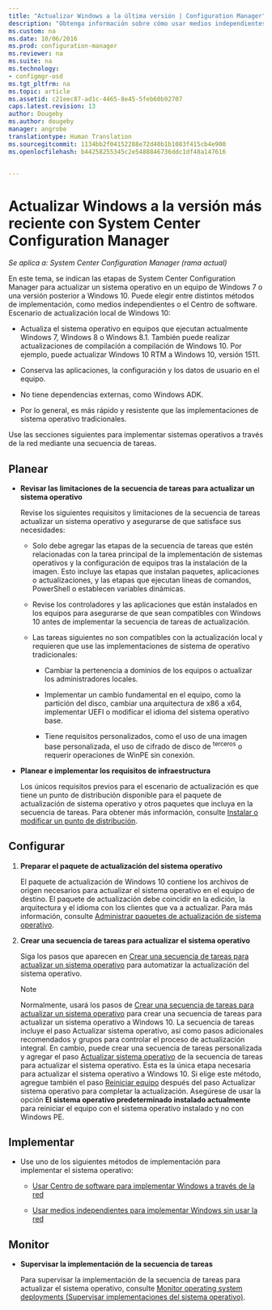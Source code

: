 ```yaml
---
title: "Actualizar Windows a la última versión | Configuration Manager"
description: "Obtenga información sobre cómo usar medios independientes o el Centro de software de Configuration Manager para actualizar un sistema operativo de Windows 7 o una versión posterior a Windows 10."
ms.custom: na
ms.date: 10/06/2016
ms.prod: configuration-manager
ms.reviewer: na
ms.suite: na
ms.technology:
- configmgr-osd
ms.tgt_pltfrm: na
ms.topic: article
ms.assetid: c21eec87-ad1c-4465-8e45-5feb60b92707
caps.latest.revision: 13
author: Dougeby
ms.author: dougeby
manager: angrobe
translationtype: Human Translation
ms.sourcegitcommit: 1134bb2f04152288e72d40b1b1083f415cb4e900
ms.openlocfilehash: b44258255345c2e5488846736ddc1df48a147616


---
```

# <a name="upgrade-windows-to-the-latest-version-with-system-center-configuration-manager"></a>Actualizar Windows a la versión más reciente con System Center Configuration Manager

*Se aplica a: System Center Configuration Manager (rama actual)*

En este tema, se indican las etapas de System Center Configuration Manager para actualizar un sistema operativo en un equipo de Windows 7 o una versión posterior a Windows 10. Puede elegir entre distintos métodos de implementación, como medios independientes o el Centro de software. Escenario de actualización local de Windows 10:  

-   Actualiza el sistema operativo en equipos que ejecutan actualmente Windows 7, Windows 8 o Windows 8.1. También puede realizar actualizaciones de compilación a compilación de Windows 10. Por ejemplo, puede actualizar Windows 10 RTM a Windows 10, versión 1511.  

-   Conserva las aplicaciones, la configuración y los datos de usuario en el equipo.  

-   No tiene dependencias externas, como Windows ADK.  

-   Por lo general, es más rápido y resistente que las implementaciones de sistema operativo tradicionales.  

 Use las secciones siguientes para implementar sistemas operativos a través de la red mediante una secuencia de tareas.  

##  <a name="a-namebkmkplana-plan"></a><a name="BKMK_Plan"></a> Planear  

-   **Revisar las limitaciones de la secuencia de tareas para actualizar un sistema operativo**  

     Revise los siguientes requisitos y limitaciones de la secuencia de tareas actualizar un sistema operativo y asegurarse de que satisface sus necesidades:  

    -   Solo debe agregar las etapas de la secuencia de tareas que estén relacionadas con la tarea principal de la implementación de sistemas operativos y la configuración de equipos tras la instalación de la imagen. Esto incluye las etapas que instalan paquetes, aplicaciones o actualizaciones, y las etapas que ejecutan líneas de comandos, PowerShell o establecen variables dinámicas.  

    -   Revise los controladores y las aplicaciones que están instalados en los equipos para asegurarse de que sean compatibles con Windows 10 antes de implementar la secuencia de tareas de actualización.  

    -   Las tareas siguientes no son compatibles con la actualización local y requieren que use las implementaciones de sistema de operativo tradicionales:  

        -   Cambiar la pertenencia a dominios de los equipos o actualizar los administradores locales.  

        -   Implementar un cambio fundamental en el equipo, como la partición del disco, cambiar una arquitectura de x86 a x64, implementar UEFI o modificar el idioma del sistema operativo base.  

        -   Tiene requisitos personalizados, como el uso de una imagen base personalizada, el uso de cifrado de disco de <sup>terceros</sup> o requerir operaciones de WinPE sin conexión.  

-   **Planear e implementar los requisitos de infraestructura**  

     Los únicos requisitos previos para el escenario de actualización es que tiene un punto de distribución disponible para el paquete de actualización de sistema operativo y otros paquetes que incluya en la secuencia de tareas. Para obtener más información, consulte [Instalar o modificar un punto de distribución](../../core/servers/deploy/configure/install-and-configure-distribution-points.md).

##  <a name="a-namebkmkconfigurea-configure"></a><a name="BKMK_Configure"></a> Configurar  

1.  **Preparar el paquete de actualización del sistema operativo**  

     El paquete de actualización de Windows 10 contiene los archivos de origen necesarios para actualizar el sistema operativo en el equipo de destino. El paquete de actualización debe coincidir en la edición, la arquitectura y el idioma con los clientes que va a actualizar.  Para más información, consulte [Administrar paquetes de actualización de sistema operativo](../get-started/manage-operating-system-upgrade-packages.md).  

2.  **Crear una secuencia de tareas para actualizar el sistema operativo**  

     Siga los pasos que aparecen en [Crear una secuencia de tareas para actualizar un sistema operativo](create-a-task-sequence-to-upgrade-an-operating-system.md) para automatizar la actualización del sistema operativo.  

    > [!NOTE]  
    >  Normalmente, usará los pasos de [Crear una secuencia de tareas para actualizar un sistema operativo](create-a-task-sequence-to-upgrade-an-operating-system.md) para crear una secuencia de tareas para actualizar un sistema operativo a Windows 10. La secuencia de tareas incluye el paso Actualizar sistema operativo, así como pasos adicionales recomendados y grupos para controlar el proceso de actualización integral. En cambio, puede crear una secuencia de tareas personalizada y agregar el paso [Actualizar sistema operativo](../understand/task-sequence-steps.md#BKMK_UpgradeOS) de la secuencia de tareas para actualizar el sistema operativo. Esta es la única etapa necesaria para actualizar el sistema operativo a Windows 10. Si elige este método, agregue también el paso [Reiniciar equipo](../understand/task-sequence-steps.md#a-namebkmkrestartcomputera-restart-computer) después del paso Actualizar sistema operativo para completar la actualización. Asegúrese de usar la opción **El sistema operativo predeterminado instalado actualmente** para reiniciar el equipo con el sistema operativo instalado y no con Windows PE.  

##  <a name="a-namebkmkdeploya-deploy"></a><a name="BKMK_Deploy"></a> Implementar  

-   Use uno de los siguientes métodos de implementación para implementar el sistema operativo:  

    -   [Usar Centro de software para implementar Windows a través de la red](use-software-center-to-deploy-windows-over-the-network.md)  

    -   [Usar medios independientes para implementar Windows sin usar la red](use-stand-alone-media-to-deploy-windows-without-using-the-network.md)  

## <a name="monitor"></a>Monitor  

-   **Supervisar la implementación de la secuencia de tareas**  

     Para supervisar la implementación de la secuencia de tareas para actualizar el sistema operativo, consulte [Monitor operating system deployments (Supervisar implementaciones del sistema operativo)](monitor-operating-system-deployments.md).  



<!--HONumber=Nov16_HO1-->


